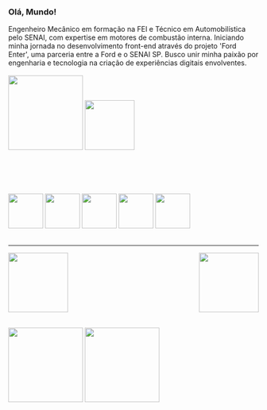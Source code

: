 ### Olá, Mundo!
Engenheiro Mecânico em formação na FEI e Técnico em Automobilística pelo SENAI, com expertise em motores de combustão interna. Iniciando minha jornada no desenvolvimento front-end através do projeto 'Ford Enter', uma parceria entre a Ford e o SENAI SP. Busco unir minha paixão por engenharia e tecnologia na criação de experiências digitais envolventes.
<br/>
<br/>
<img height="150" src="https://github-readme-stats.vercel.app/api?username=JoaoppedroFend&show_icons=true&theme=algolia&include_all_commits=true&count_private=true"/>  <img height="100" src="https://github-readme-stats.vercel.app/api/top-lang/?username=JoaoppedroFend&layout=compact&langs_count=16&theme=algonia"/>
<br/>
<br/>
<br/>
<br/>
<br/>
<br/>
<img height ="70" src="https://cdn.jsdelivr.net/gh/devicons/devicon/icons/vscode/vscode-original-wordmark.svg" > <img height ="70" src="https://cdn.jsdelivr.net/gh/devicons/devicon/icons/javascript/javascript-plain.svg" />   <img height="70" src="https://cdn.jsdelivr.net/gh/devicons/devicon/icons/html5/html5-plain-wordmark.svg" />  <img height ="70" src="https://cdn.jsdelivr.net/gh/devicons/devicon/icons/figma/figma-original.svg" />  <img height ="70" src="https://cdn.jsdelivr.net/gh/devicons/devicon/icons/css3/css3-plain-wordmark.svg" />
<br/>
<br/>
<hr>
<img  height ="120" src="https://github.com/JoaoppedroFend/JoaoppedroFend/assets/142447316/6e2658b4-2c21-4c60-ac76-77feb71866ac">   <img  align ="right" height ="120" src="https://github.com/JoaoppedroFend/JoaoppedroFend/assets/142447316/8eba311c-8c82-451e-a17f-4412fcf6fee3" >   
<br/>
<br/>

<img align="center" height="150" src="https://github.com/JoaoppedroFend/JoaoppedroFend/assets/142447316/ed57e1d2-d5ab-4a68-a52b-d95bcc50b902"> <img align="center" height="150" src="https://github.com/JoaoppedroFend/JoaoppedroFend/assets/142447316/0bc7f528-a776-48b9-bae1-bfa9a7bd113f">
          


